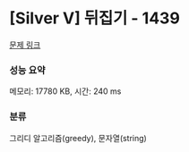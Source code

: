 # [Silver V] 뒤집기 - 1439 

[문제 링크](https://www.acmicpc.net/problem/1439) 

### 성능 요약

메모리: 17780 KB, 시간: 240 ms

### 분류

그리디 알고리즘(greedy), 문자열(string)

